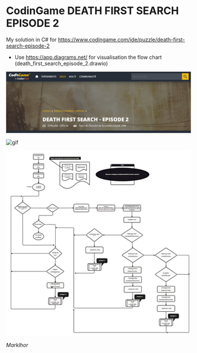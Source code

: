 # CodinGame DEATH FIRST SEARCH EPISODE 2

My solution in C# for 
https://www.codingame.com/ide/puzzle/death-first-search-episode-2

* Use https://app.diagrams.net/ for visualisation the flow chart (death_first_search_episode_2.drawio)

![codeingame](./img/codeingame.jpg)

![gif](img/death_first_search_episode_2.gif)


![logigramme](./img/logigramme.jpg)

*Marklhor*
